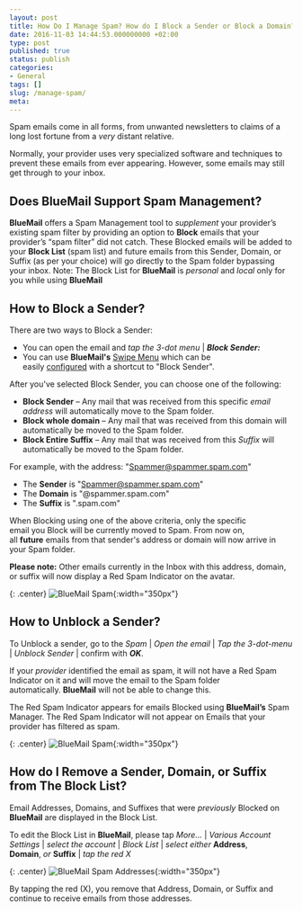 ```yaml
---
layout: post
title: How Do I Manage Spam? How do I Block a Sender or Block a Domain?
date: 2016-11-03 14:44:53.000000000 +02:00
type: post
published: true
status: publish
categories:
- General
tags: []
slug: /manage-spam/
meta:
---
```

Spam emails come in all forms, from unwanted newsletters to claims of a long lost fortune from a *very* distant relative.

Normally, your provider uses very specialized software and techniques to prevent these emails from ever appearing. However, some emails may still get through to your inbox.

## Does BlueMail Support Spam Management?

**BlueMail** offers a Spam Management tool to *supplement* your provider’s existing spam filter by providing an option to **Block** emails that your provider’s “spam filter” did not catch. These Blocked emails will be added to your **Block List** (spam list) and future emails from this Sender, Domain, or Suffix (as per your choice) will go directly to the Spam folder bypassing your inbox.
Note: The Block List for **BlueMail** is *personal* and *local* only for you while using **BlueMail**

## How to Block a Sender?

There are two ways to Block a Sender:

* You can open the email and *tap the 3-dot menu* \| ***Block Sender:***
* You can use **BlueMail's** [Swipe Menu](/swipe-menu-options-blue-mail/) which can be easily [configured](/configure-left-right-swipe-menu/) with a shortcut to "Block Sender".

After you've selected Block Sender, you can choose one of the following:

* **Block Sender** – Any mail that was received from this specific *email address* will automatically move to the Spam folder.
* **Block whole domain** – Any mail that was received from this domain will automatically be moved to the Spam folder.
* **Block Entire Suffix** – Any mail that was received from this *Suffix* will automatically be moved to the Spam folder.

For example, with the address: "Spammer@spammer.spam.com"

* The **Sender** is "Spammer@spammer.spam.com"
* The **Domain** is "@spammer.spam.com"
* The **Suffix** is ".spam.com"

When Blocking using one of the above criteria, only the specific email you Block will be currently moved to Spam. From now on, all **future** emails from that sender's address or domain will now arrive in your Spam folder.

**Please note:** Other emails currently in the Inbox with this address, domain, or suffix will now display a Red Spam Indicator on the avatar.

{: .center}
![BlueMail Spam](/assets/BlueMail_GIF_Spam.gif){:width="350px"}

## How to Unblock a Sender?

To Unblock a sender, go to the *Spam* \| *Open the email* \| *Tap the 3-dot-menu* \| *Unblock Sender* \| confirm with ***OK***.

If your *provider* identified the email as spam, it will not have a Red Spam Indicator on it and will move the email to the Spam folder automatically. **BlueMail** will not be able to change this.

The Red Spam Indicator appears for emails Blocked using **BlueMail’s** Spam Manager. The Red Spam Indicator will not appear on Emails that your provider has filtered as spam.

{: .center}
![BlueMail Spam](/assets/BlueMail-Spam.png){:width="350px"}

## How do I Remove a Sender, Domain, or Suffix from The Block List?

Email Addresses, Domains, and Suffixes that were *previously* Blocked on **BlueMail** are displayed in the Block List.

To edit the Block List in **BlueMail**, please tap *More...* \| *Various Account Settings* \| *select the account* \| *Block List* \| *select either* **Address**, **Domain**, *or* **Suffix** \| *tap the red X*

{: .center}
![BlueMail Spam Addresses](/assets/BlueMail_Spam_Addresses-2.png){:width="350px"}

By tapping the red (X), you remove that Address, Domain, or Suffix and continue to receive emails from those addresses.